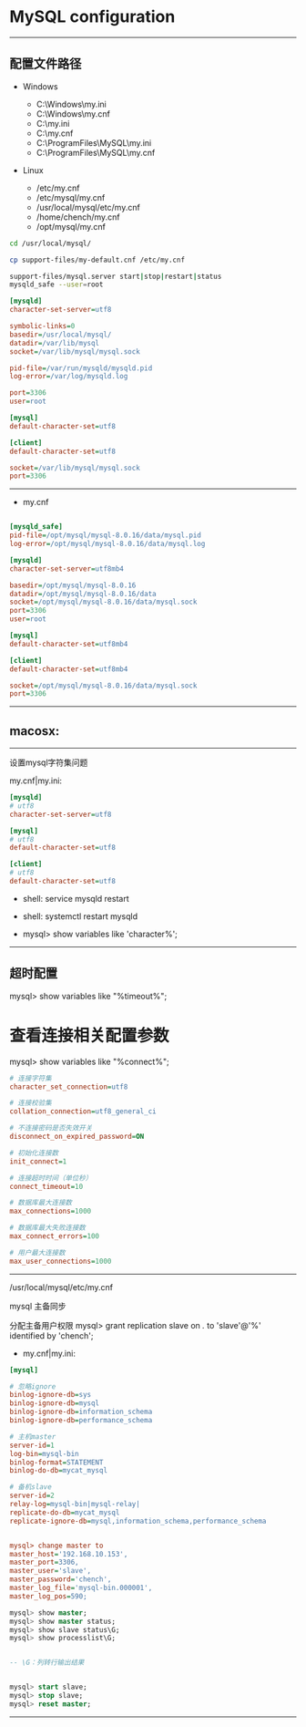 
# MySQL configuration





---

## 配置文件路径
- Windows
    - C:\Windows\my.ini
    - C:\Windows\my.cnf
    - C:\my.ini
    - C:\my.cnf
    - C:\ProgramFiles\MySQL\my.ini
    - C:\ProgramFiles\MySQL\my.cnf

- Linux
    - /etc/my.cnf
    - /etc/mysql/my.cnf
    - /usr/local/mysql/etc/my.cnf
    - /home/chench/my.cnf
    - /opt/mysql/my.cnf


```sh
cd /usr/local/mysql/

cp support-files/my-default.cnf /etc/my.cnf

support-files/mysql.server start|stop|restart|status
mysqld_safe --user=root


```


```ini
[mysqld]
character-set-server=utf8

symbolic-links=0
basedir=/usr/local/mysql/
datadir=/var/lib/mysql
socket=/var/lib/mysql/mysql.sock

pid-file=/var/run/mysqld/mysqld.pid
log-error=/var/log/mysqld.log

port=3306
user=root

[mysql]
default-character-set=utf8

[client]
default-character-set=utf8

socket=/var/lib/mysql/mysql.sock
port=3306

```




---
- my.cnf
```ini

[mysqld_safe]
pid-file=/opt/mysql/mysql-8.0.16/data/mysql.pid
log-error=/opt/mysql/mysql-8.0.16/data/mysql.log

[mysqld]
character-set-server=utf8mb4

basedir=/opt/mysql/mysql-8.0.16
datadir=/opt/mysql/mysql-8.0.16/data
socket=/opt/mysql/mysql-8.0.16/data/mysql.sock
port=3306
user=root

[mysql]
default-character-set=utf8mb4

[client]
default-character-set=utf8mb4

socket=/opt/mysql/mysql-8.0.16/data/mysql.sock
port=3306

```

---


## macosx:

---


设置mysql字符集问题

my.cnf|my.ini:
```ini
[mysqld]
# utf8
character-set-server=utf8

[mysql]
# utf8
default-character-set=utf8

[client]
# utf8
default-character-set=utf8
```

- shell: service mysqld restart
- shell: systemctl restart mysqld

- mysql> show variables like 'character%';

---


## 超时配置
mysql> show variables like "%timeout%";

# 查看连接相关配置参数
mysql> show variables like "%connect%";
```ini
# 连接字符集
character_set_connection=utf8

# 连接校验集
collation_connection=utf8_general_ci

# 不连接密码是否失效开关
disconnect_on_expired_password=ON

# 初始化连接数
init_connect=1

# 连接超时时间（单位秒）
connect_timeout=10

# 数据库最大连接数
max_connections=1000

# 数据库最大失败连接数
max_connect_errors=100

# 用户最大连接数
max_user_connections=1000
```
---

/usr/local/mysql/etc/my.cnf

mysql 主备同步

分配主备用户权限
mysql> grant replication slave on *.* to 'slave'@'%' identified by 'chench';


- my.cnf|my.ini:

```ini
[mysql]

# 忽略ignore
binlog-ignore-db=sys
binlog-ignore-db=mysql
binlog-ignore-db=information_schema
binlog-ignore-db=performance_schema

# 主机master
server-id=1
log-bin=mysql-bin
binlog-format=STATEMENT
binlog-do-db=mycat_mysql

# 备机slave
server-id=2
relay-log=mysql-bin|mysql-relay|
replicate-do-db=mycat_mysql
replicate-ignore-db=mysql,information_schema,performance_schema


mysql> change master to
master_host='192.168.10.153',
master_port=3306,
master_user='slave',
master_password='chench',
master_log_file='mysql-bin.000001',
master_log_pos=590;
```

```sql
mysql> show master;
mysql> show master status;
mysql> show slave status\G;
mysql> show processlist\G;


-- \G：列转行输出结果


mysql> start slave;
mysql> stop slave;
mysql> reset master;
```





---
